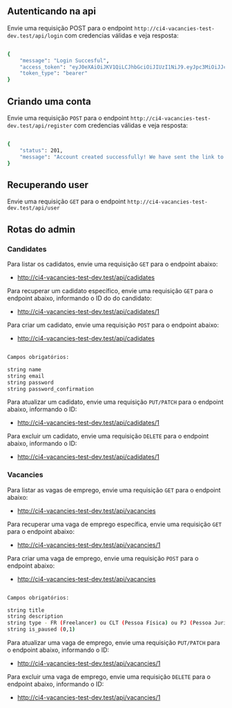 ## Autenticando na api

Envie uma requisição POST para o endpoint `http://ci4-vacancies-test-dev.test/api/login` com credencias válidas e veja resposta:

```sh

{
    "message": "Login Succesful",
    "access_token": "eyJ0eXAiOiJKV1QiLCJhbGciOiJIUzI1NiJ9.eyJpc3MiOiJJc3N1ZXIgb2YgdGhlIEpXVCIsImF1ZCI6IkF1ZGllbmNlIHRoYXQgdGhlIEpXVCIsInN1YiI6IlN1YmplY3Qgb2YgdGhlIEpXVCIsImlhdCI6MTY0NjI0OTE4MywiZXhwIjoxNjQ2MjUyNzgzLCJlbWFpbCI6ImF0b3JwQHdlbGNoLmluZm8ifQ.d3XvXz9N5W_TJgw9cvf5B0LPOGTiaWhmvEwZ2KQoQao",
    "token_type": "bearer"
}


```


## Criando uma conta

Envie uma requisição ` POST ` para o endpoint `http://ci4-vacancies-test-dev.test/api/register` com credencias válidas e veja resposta:

```sh

{
    "status": 201,
    "message": "Account created successfully! We have sent the link to your email email@email.com so that you can activate your account."
}


```

## Recuperando user

Envie uma requisição ` GET ` para o endpoint `http://ci4-vacancies-test-dev.test/api/user`


## Rotas do admin

### Candidates
Para listar os cadidatos, envie uma requisição ` GET ` para o endpoint abaixo:

- http://ci4-vacancies-test-dev.test/api/cadidates


Para recuperar um cadidato específico, envie uma requisição ` GET ` para o endpoint abaixo, informando o ID do do candidato:

- http://ci4-vacancies-test-dev.test/api/cadidates/1


Para criar um cadidato, envie uma requisição ``` POST ``` para o endpoint abaixo:

- http://ci4-vacancies-test-dev.test/api/cadidates

```sh 

Campos obrigatórios:

string name
string email
string password
string password_confirmation

```

Para atualizar um cadidato, envie uma requisição ``` PUT/PATCH ``` para o endpoint abaixo, informando o ID:

- http://ci4-vacancies-test-dev.test/api/cadidates/1


Para excluir um cadidato, envie uma requisição ``` DELETE ``` para o endpoint abaixo, informando o ID:

- http://ci4-vacancies-test-dev.test/api/cadidates/1


### Vacancies

Para listar as vagas de emprego, envie uma requisição ``` GET ``` para o endpoint abaixo:

- http://ci4-vacancies-test-dev.test/api/vacancies


Para recuperar uma vaga de emprego específica, envie uma requisição ``` GET ``` para o endpoint abaixo:

- http://ci4-vacancies-test-dev.test/api/vacancies/1


Para criar uma vaga de emprego, envie uma requisição ``` POST ``` para o endpoint abaixo:

- http://ci4-vacancies-test-dev.test/api/vacancies

```sh 

Campos obrigatórios:

string title
string description
string type - FR (Freelancer) ou CLT (Pessoa Física) ou PJ (Pessoa Jurídica)
string is_paused (0,1)

```

Para atualizar uma vaga de emprego, envie uma requisição ``` PUT/PATCH ``` para o endpoint abaixo, informando o ID:

- http://ci4-vacancies-test-dev.test/api/vacancies/1


Para excluir uma vaga de emprego, envie uma requisição ``` DELETE ``` para o endpoint abaixo, informando o ID:

- http://ci4-vacancies-test-dev.test/api/vacancies/1


